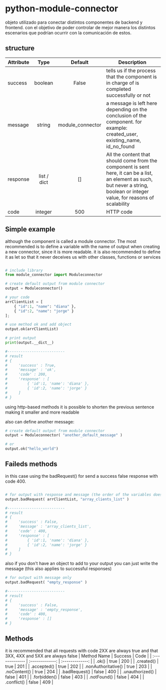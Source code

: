 # python-module-connector
objeto utilizado para conectar distintos componentes de backend y frontend. con el objetivo de poder controlar de mejor manera los distintos escenarios que podrían ocurrir con la comunicación de estos.

## structure

| Attribute  | Type | Default | Description |
| ------------- | :-------------: | :-------------: | ------------- |
| success  | boolean | False | tells us if the process that the component is in charge of is completed successfully or not |
| message  | string | module_connector | a message is left here depending on the conclusion of the component. for example: created_user, existing_name, id_no_found  |
| response  | list / dict | [] | All the content that should come from the component is sent here, it can be a list, an element as such, but never a string, boolean or integer value, for reasons of scalability  |
| code  | integer | 500 | HTTP code |

## Simple example

although the component is called a module connector. The most recommended is to define a variable with the name of output when creating a new connector, since it is more readable. it is also recommended to define it as let so that it never deceives us with other classes, functions or services

```python

# include library
from module_connector import Moduleconnector

# create default output from module connector
output = Moduleconnector()

# your code
arrClientList = [
    { "id":1, "name": "diana" },
    { "id":2, "name": "jorge" }
];

# use method ok and add object
output.ok(arrClientList)

# print output
print(output.__dict__)

#--------------------------
# result
# {
#     'success' : True,
#     'message' : 'ok',
#     'code' : 200,
#     'response' : [
#         { 'id':1, 'name': 'diana' },
#         { 'id':2, 'name': 'jorge' }
#     ]
# }

```

using http-based methods it is possible to shorten the previous sentence making it smaller and more readable

also can define another message:

```python
# create default output from module connector
output = Moduleconnector( "another_default_message" )

# or
output.ok("hello_world")
```

## Faileds methods

in this case using the badRequest() for send a success false response with code 400.

```python

# for output with response and message (the order of the variables does not matter)
output.badRequest( arrClientList, "array_clients_list" )

#--------------------------
# result
# {
#     'success' : False,
#     'message' : 'array_clients_list',
#     'code' : 400,
#     'response' : [
#         { 'id':1, 'name': 'diana' },
#         { 'id':2, 'name': 'jorge' }
#     ]
# }

```

also if you don't have an object to add to your output you can just write the message (this also applies to successful responses)

```python
# for output with message only
output.badRequest( "empty_response" )

#--------------------------
# result
# {
#     'success' : False,
#     'message' : 'empty_response',
#     'code' : 400,
#     'response' : []
# }
```


## Methods
it is recommended that all requests with code 2XX are always true and that 3XX, 4XX and 5XX are always false
| Method&nbsp;Name  | Success | Code |
| :------------- | :-------------: | :-------------: |
| .ok()  | true | 200 |
| .created()  | true | 201 |
| .accepted()  | true | 202 |
| .nonAuthoritative()  | true | 203 |
| .noContent()  | true | 204 |
| .badRequest()  | false | 400 |
| .unauthorized()  | false | 401 |
| .forbidden()  | false | 403 |
| .notFound()  | false | 404 |
| .conflict()  | false | 409 |
